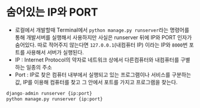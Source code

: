# 숨어있는 IP와 PORT

* 로컬에서 개발할때 Terminal에서 `python manage.py runserver`라는 명령어를 통해 개발서버를 실행해서 사용하지만 사실은 runserver 뒤에 IP와 PORT 인자가 숨어있다. 따로 적어주지 않는다면 `127.0.0.1`(내컴퓨터 IP) 이라는 IP와 `8000`번 포트를 사용해서 서버가 실행된다.
* IP : Internet Protocol의 약자로 네트워크 상에서 다른컴퓨터와 내컴퓨터를 구별하는 일종의 주소
* Port : IP로 찾은 컴퓨터 내부에서 실행되고 있는 프로그램이나 서비스를 구분하는 값, IP를 이용해 컴퓨터를 찾고 그 안에서 포트를 가지고 프로그램을 찾는다.

```python
django-admin runserver {ip:port}
python manage.py runserver {ip:port}
```